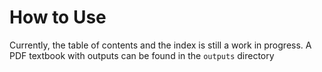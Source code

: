 # How to Use

Currently, the table of contents and the index is still a work in progress. A PDF textbook with outputs can be found in the `outputs` directory
